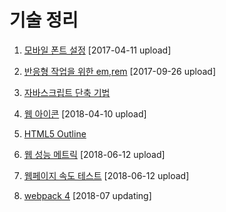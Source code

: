# 기술 정리

1. [모바일 폰트 설정](http://13.124.101.236/khy_work/font_test_khy2.html) [2017-04-11 upload]

2. [반응형 작업을 위한 em,rem](http://13.124.101.236/khy_work/01_study_em_rem.html) [2017-09-26 upload]

3. [자바스크립트 단축 기법](https://kimhyoyeong.github.io/Task/01)

4. [웹 아이콘](https://kimhyoyeong.github.io/Task/02) [2018-04-10 upload]

5. [HTML5 Outline](https://kimhyoyeong.github.io/Task/03)

6. [웹 성능 메트릭](https://kimhyoyeong.github.io/Task/05)  [2018-06-12 upload]

7. [웹페이지 속도 테스트](https://kimhyoyeong.github.io/Task/04) [2018-06-12 upload]

7. [webpack 4](https://kimhyoyeong.github.io/Task/06)  [2018-07 updating]

   ​


